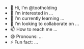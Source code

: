 - 👋 Hi, I’m @tootholding
- 👀 I’m interested in ...
- 🌱 I’m currently learning ...
- 💞️ I’m looking to collaborate on ...
- 📫 How to reach me ...
- 😄 Pronouns: ...
- ⚡ Fun fact: ...

<!---
tootholding/tootholding is a ✨ special ✨ repository because its `README.md` (this file) appears on your GitHub profile.
You can click the Preview link to take a look at your changes.
--->
